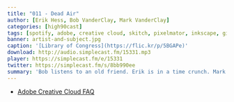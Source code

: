 ```yaml
---
title: "011 - Dead Air"
author: [Erik Hess, Bob VanderClay, Mark VanderClay]
categories: [high90cast]
tags: [spotify, adobe, creative cloud, skitch, pixelmator, inkscape, gimp]
banner: artist-and-subject.jpg
caption: '[Library of Congress](https://flic.kr/p/5BGAPe)'
download: http://audio.simplecast.fm/15331.mp3
player: https://simplecast.fm/e/15331
twitter: https://simplecast.fm/s/8bb990ee
summary: 'Bob listens to an old friend. Erik is in a time crunch. Mark is at a loss for words.'
---
```


* [Adobe Creative Cloud FAQ](https://helpx.adobe.com/creative-cloud/faq.html)
